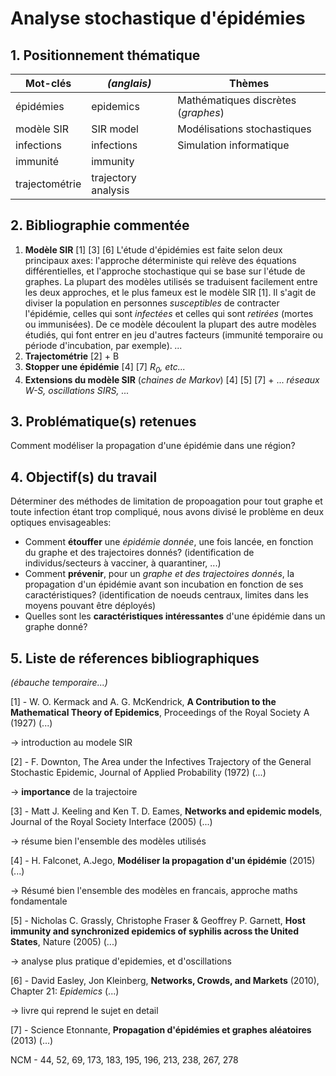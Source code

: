 # Analyse stochastique d'épidémies

## 1. Positionnement thématique
| Mot-clés       | *(anglais)*         | Thèmes                              |
| -------------- | ------------------- | ----------------------------------- |
| épidémies      | epidemics           | Mathématiques discrètes (*graphes*) |
| modèle SIR     | SIR model           | Modélisations stochastiques         |
| infections     | infections          | Simulation informatique             |
| immunité       | immunity            |                                     |
| trajectométrie | trajectory analysis |                                     |

## 2. Bibliographie commentée

1. **Modèle SIR** [1] [3] [6]
L'étude d'épidémies est faite selon deux principaux axes: l'approche déterministe qui relève des équations différentielles, et l'approche stochastique qui se base sur l'étude de graphes. La plupart des modèles utilisés se traduisent facilement entre les deux approches, et le plus fameux est le modèle SIR [1]. Il s'agit de diviser la population en personnes *susceptibles* de contracter l'épidémie, celles qui sont *infectées* et celles qui sont *retirées* (mortes ou immunisées). De ce modèle découlent la plupart des autre modèles étudiés, qui font entrer en jeu d'autres facteurs (immunité temporaire ou période d'incubation, par exemple).
*...*
2. **Trajectométrie** [2] + B
3. **Stopper une épidémie** [4] [7]
*$R_0$, etc...*
4. **Extensions du modèle SIR** (*chaines de Markov*) [4] [5] [7] + ...
*réseaux W-S, oscillations SIRS, ...*

## 3. Problématique(s) retenues

Comment modéliser la propagation d'une épidémie dans une région?

## 4. Objectif(s) du travail

Déterminer des méthodes de limitation de propoagation pour tout graphe et toute infection étant trop compliqué, nous avons divisé le problème en deux optiques envisageables:

- Comment **étouffer** une *épidémie donnée*, une fois lancée, en fonction du graphe et des trajectoires donnés? (identification de individus/secteurs à vacciner, à quarantiner, ...)
- Comment **prévenir**, pour un *graphe et des trajectoires donnés*, la propagation d'un épidémie avant son incubation en fonction de ses caractéristiques? (identification de noeuds centraux, limites dans les moyens pouvant être déployés)
- Quelles sont les **caractéristiques intéressantes** d'une épidémie dans un graphe donné?

## 5. Liste de réferences bibliographiques
*(ébauche temporaire...)*

[1] -  W. O. Kermack and A. G. McKendrick, **A Contribution to the Mathematical Theory of Epidemics**, Proceedings of the Royal Society A (1927) (...)

-> introduction au modele SIR

[2] - F. Downton, The Area under the Infectives Trajectory of the General Stochastic Epidemic, Journal of Applied Probability (1972) (...)

-> **importance** de la trajectoire

[3] - Matt J. Keeling and Ken T. D. Eames, **Networks and epidemic models**,  Journal of the Royal Society Interface (2005) (...)

-> résume bien l'ensemble des modèles utilisés

[4] - H. Falconet, A.Jego, **Modéliser la propagation d'un épidémie** (2015) (...)

-> Résumé bien l'ensemble des modèles en francais, approche maths fondamentale

[5] - Nicholas C. Grassly, Christophe Fraser & Geoffrey P. Garnett, **Host immunity and synchronized epidemics of syphilis across the United States**, Nature (2005) (...)

-> analyse plus pratique d'epidemies, et d'oscillations

[6] -  David Easley, Jon Kleinberg, **Networks, Crowds, and Markets** (2010), Chapter 21: *Epidemics* (...)

-> livre qui reprend le sujet en detail

[7] - Science Etonnante, **Propagation d'épidémies et graphes aléatoires** (2013) (...)

NCM - 44, 52, 69, 173, 183, 195, 196, 213, 238, 267, 278

